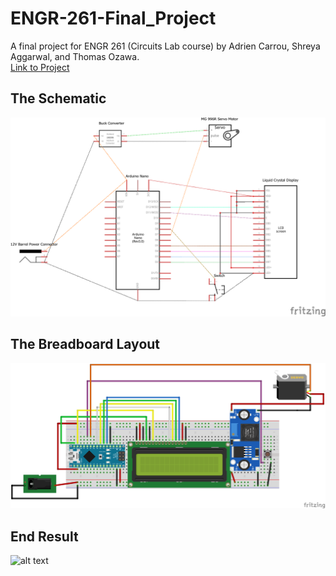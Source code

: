 # ENGR-261-Final_Project
A final project for ENGR 261 (Circuits Lab course) by Adrien Carrou, Shreya Aggarwal, and Thomas Ozawa.
<br/>
[Link to Project](https://docs.google.com/presentation/d/1xFFTDB_mHjPFJpMPC91lee9Ql7F-raceXbgXXKHj5AA/edit?usp=sharing)

## The Schematic
![alt text](https://github.com/acarrou/ENGR-261-Final-Project/blob/main/Images/ENGR%20126%20Final%20Lab%20Schematic_schem.png)

## The Breadboard Layout
![alt text](https://github.com/acarrou/ENGR-261-Final-Project/blob/main/Images/ENGR%20126%20Final%20Lab%20Schematic_bb.png)

## End Result
![alt text](https://github.com/acarrou/ENGR-261-Final-Project/blob/main/Images/ezgif-4-d913a6692671.gif)
